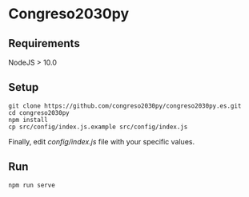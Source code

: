 Congreso2030py
=============

## Requirements

NodeJS > 10.0

## Setup

```
git clone https://github.com/congreso2030py/congreso2030py.es.git
cd congreso2030py
npm install
cp src/config/index.js.example src/config/index.js
```

Finally, edit *config/index.js* file with your specific values.


## Run

```
npm run serve
```
